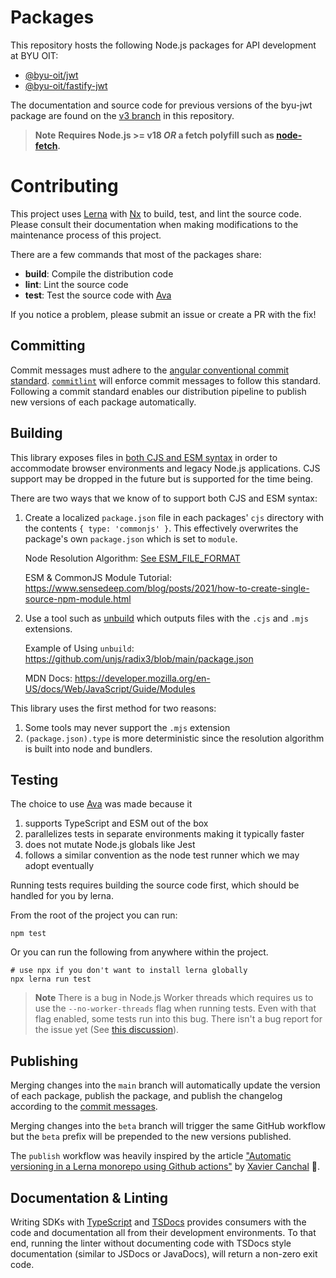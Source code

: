 # Packages

This repository hosts the following Node.js packages for API development at BYU OIT:

- [@byu-oit/jwt](./packages/jwt/README.md)
- [@byu-oit/fastify-jwt](./packages/fastify/README.md)

The documentation and source code for previous versions of the byu-jwt package are found on
the [v3 branch](https://github.com/byu-oit/byu-jwt-nodejs/tree/v3) in this repository.

> **Note**
> **Requires Node.js >= v18 *OR* a fetch polyfill such as [node-fetch](https://www.npmjs.com/package/node-fetch#providing-global-access).**

# Contributing

This project uses [Lerna](https://lerna.js.org) with [Nx](https://nx.dev) to build, test, and lint the source code.
Please consult their documentation when making modifications to the maintenance process of this project.

There are a few commands that most of the packages share:

- **build**: Compile the distribution code
- **lint**: Lint the source code
- **test**: Test the source code with [Ava](https://avajs.dev)

If you notice a problem, please submit an issue or create a PR with the fix!

## Committing

Commit messages must adhere to
the [angular conventional commit standard](https://github.com/conventional-changelog/commitlint/tree/master/@commitlint/config-conventional#type-enum).
[`commitlint`](https://github.com/conventional-changelog/commitlint) will enforce commit messages to follow this
standard. Following a commit standard enables our distribution pipeline to publish new versions of each package
automatically.

## Building

This library exposes files in
[both CJS and ESM syntax](https://gist.github.com/sindresorhus/a39789f98801d908bbc7ff3ecc99d99c) in order to accommodate
browser environments and legacy Node.js applications. CJS support may be dropped in the future but is supported for the
time being.

There are two ways that we know of to support both CJS and ESM syntax:

1. Create a localized `package.json` file in each packages' `cjs` directory with the contents `{ type: 'commonjs' }`.
   This effectively overwrites the package's own `package.json` which is set to `module`.

   Node Resolution
   Algorithm: [See ESM_FILE_FORMAT](https://nodejs.org/dist/latest-v18.x/docs/api/esm.html#resolver-algorithm-specification)

   ESM & CommonJS Module Tutorial: https://www.sensedeep.com/blog/posts/2021/how-to-create-single-source-npm-module.html

2. Use a tool such as [unbuild](https://github.com/unjs/unbuild) which outputs files with the `.cjs` and `.mjs`
   extensions.

   Example of Using `unbuild`: https://github.com/unjs/radix3/blob/main/package.json

   MDN Docs: https://developer.mozilla.org/en-US/docs/Web/JavaScript/Guide/Modules

This library uses the first method for two reasons:

1. Some tools may never support the `.mjs` extension
2. `(package.json).type` is more deterministic since the resolution algorithm is built into node and bundlers.

## Testing

The choice to use [Ava](https://avajs.dev) was made because it

1. supports TypeScript and ESM out of the box
2. parallelizes tests in separate environments making it typically faster
3. does not mutate Node.js globals like Jest
4. follows a similar convention as the node test runner which we may adopt eventually

Running tests requires building the source code first, which should be handled for you by lerna.

From the root of the project you can run:

```shell
npm test
```

Or you can run the following from anywhere within the project.

```shell
# use npx if you don't want to install lerna globally
npx lerna run test
```

> **Note**
> There is a bug in Node.js Worker threads which requires us to use the `--no-worker-threads` flag when running tests.
> Even with that flag enabled, some tests run into this bug. There isn't a bug report for the issue yet
> (See [this discussion](https://github.com/avajs/ava/discussions/3191#discussioncomment-5571590)).

## Publishing

Merging changes into the `main` branch will automatically update the version of each package, publish the package, and
publish the changelog according to the [commit messages](#Committing).

Merging changes into the `beta` branch will trigger the same GitHub workflow but the `beta` prefix will be prepended to
the new versions published.

The `publish` workflow was heavily inspired by the
article ["Automatic versioning in a Lerna monorepo using Github actions"](https://dev.to/xcanchal/automatic-versioning-in-a-lerna-monorepo-using-github-actions-4hij)
by [Xavier Canchal](https://dev.to/xcanchal) :clap:.

## Documentation & Linting

Writing SDKs with [TypeScript](https://www.typescriptlang.org/) and [TSDocs](https://tsdoc.org/) provides consumers with
the code and documentation all from their development environments. To that end, running the linter without documenting
code with TSDocs style documentation (similar to JSDocs or JavaDocs), will return a non-zero exit code.
